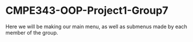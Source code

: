# CMPE343-OOP-Project1-Group7
Here we will be making our main menu, as well as submenus made by each member of the group.
